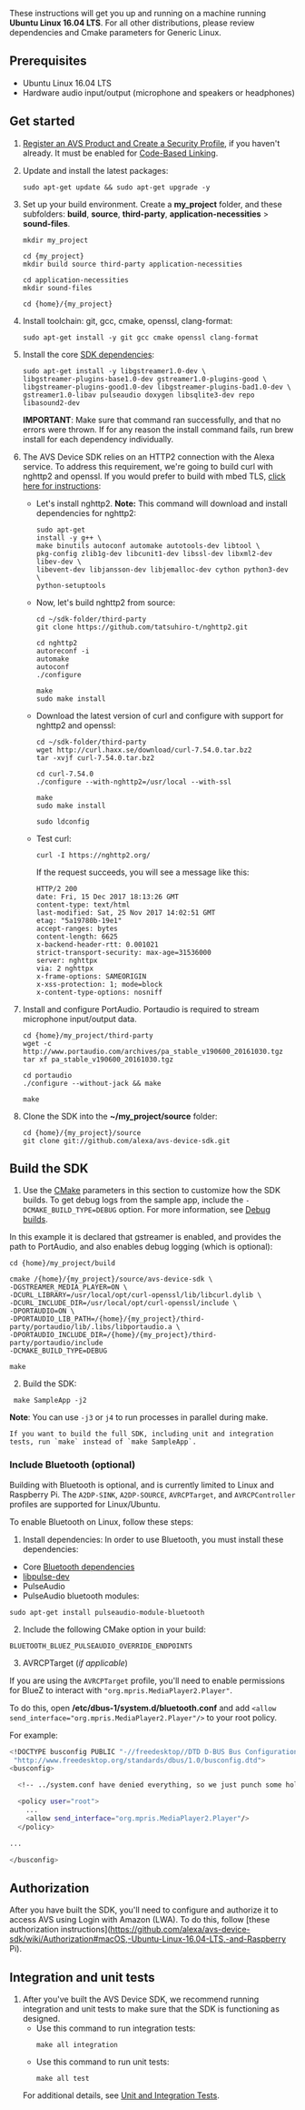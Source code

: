 These instructions will get you up and running on a machine running **Ubuntu Linux 16.04 LTS**. For all other distributions, please review dependencies and Cmake parameters for Generic Linux.

## Prerequisites  

* Ubuntu Linux 16.04 LTS  
* Hardware audio input/output (microphone and speakers or headphones)

## Get started

1. [Register an AVS Product and Create a Security Profile](https://github.com/alexa/avs-device-sdk/wiki/Create-Security-Profile), if you haven't already. It must be enabled for [Code-Based Linking](https://developer.amazon.com/docs/alexa-voice-service/code-based-linking-other-platforms.html#step1).

2. Update and install the latest packages:
   ```shell
   sudo apt-get update && sudo apt-get upgrade -y
   ```
3. Set up your build environment. Create a **my_project** folder, and these subfolders: **build**, **source**, **third-party**, **application-necessities** > **sound-files**.

    ```shell
    mkdir my_project

    cd {my_project}
    mkdir build source third-party application-necessities

    cd application-necessities
    mkdir sound-files

    cd {home}/{my_project}
    ```

4. Install toolchain: git, gcc, cmake, openssl, clang-format:
   ```shell
   sudo apt-get install -y git gcc cmake openssl clang-format
   ```
5. Install the core [SDK dependencies](https://github.com/alexa/avs-device-sdk/wiki/Dependencies):

    ```shell
    sudo apt-get install -y libgstreamer1.0-dev \
    libgstreamer-plugins-base1.0-dev gstreamer1.0-plugins-good \
    libgstreamer-plugins-good1.0-dev libgstreamer-plugins-bad1.0-dev \
    gstreamer1.0-libav pulseaudio doxygen libsqlite3-dev repo libasound2-dev
    ```

     **IMPORTANT**: Make sure that command ran successfully, and that no errors were thrown. If for any reason the install command fails, run brew install for each dependency individually.  

6. The AVS Device SDK relies on an HTTP2 connection with the Alexa service. To address this requirement, we're going to build curl with nghttp2 and openssl. If you would prefer to build with mbed TLS, [click here for instructions](https://github.com/alexa/avs-device-sdk/wiki/Build-libcurl-with-mbed-TLS-and-nghttp2):
   * Let's install nghttp2. **Note:** This command will download and install dependencies for nghttp2:  
     ```shell
     sudo apt-get
     install -y g++ \
     make binutils autoconf automake autotools-dev libtool \
     pkg-config zlib1g-dev libcunit1-dev libssl-dev libxml2-dev libev-dev \
     libevent-dev libjansson-dev libjemalloc-dev cython python3-dev \
     python-setuptools  
     ```
   * Now, let's build nghttp2 from source:
     ```shell
     cd ~/sdk-folder/third-party
     git clone https://github.com/tatsuhiro-t/nghttp2.git

     cd nghttp2
     autoreconf -i
     automake
     autoconf
     ./configure

     make
     sudo make install
     ```
   * Download the latest version of curl and configure with support for nghttp2 and openssl:
     ```shell
     cd ~/sdk-folder/third-party
     wget http://curl.haxx.se/download/curl-7.54.0.tar.bz2
     tar -xvjf curl-7.54.0.tar.bz2

     cd curl-7.54.0
     ./configure --with-nghttp2=/usr/local --with-ssl

     make
     sudo make install

     sudo ldconfig     
     ```

   * Test curl:
     ```shell
     curl -I https://nghttp2.org/
     ```
     If the request succeeds, you will see a message like this:  
     ```shell
     HTTP/2 200
     date: Fri, 15 Dec 2017 18:13:26 GMT
     content-type: text/html
     last-modified: Sat, 25 Nov 2017 14:02:51 GMT
     etag: "5a19780b-19e1"
     accept-ranges: bytes
     content-length: 6625
     x-backend-header-rtt: 0.001021
     strict-transport-security: max-age=31536000
     server: nghttpx
     via: 2 nghttpx
     x-frame-options: SAMEORIGIN
     x-xss-protection: 1; mode=block
     x-content-type-options: nosniff
     ```
7. Install and configure PortAudio. Portaudio is required to stream microphone input/output data.

     ```shell
     cd {home}/my_project/third-party
     wget -c http://www.portaudio.com/archives/pa_stable_v190600_20161030.tgz
     tar xf pa_stable_v190600_20161030.tgz

     cd portaudio
     ./configure --without-jack && make

     make
     ```  
8. Clone the SDK into the **~/my_project/source** folder:  

    ```shell
    cd {home}/{my_project}/source
    git clone git://github.com/alexa/avs-device-sdk.git
    ```

## Build the SDK

1. Use the [CMake](https://cmake.org/) parameters in this section to customize how the SDK builds. To get debug logs from the sample app, include the `-DCMAKE_BUILD_TYPE=DEBUG` option. For more information, see [Debug builds](https://github.com/alexa/avs-device-sdk/wiki/cmake-options#debug-builds).

In this example it is declared that gstreamer is enabled, and provides the path to PortAudio, and also enables debug logging (which is optional):

```shell
cd {home}/my_project/build

cmake /{home}/{my_project}/source/avs-device-sdk \
-DGSTREAMER_MEDIA_PLAYER=ON \
-DCURL_LIBRARY=/usr/local/opt/curl-openssl/lib/libcurl.dylib \
-DCURL_INCLUDE_DIR=/usr/local/opt/curl-openssl/include \
-DPORTAUDIO=ON \
-DPORTAUDIO_LIB_PATH=/{home}/{my_project}/third-party/portaudio/lib/.libs/libportaudio.a \
-DPORTAUDIO_INCLUDE_DIR=/{home}/{my_project}/third-party/portaudio/include
-DCMAKE_BUILD_TYPE=DEBUG

make
```

2. Build the SDK:

```shell
 make SampleApp -j2
 ```

 **Note**: You can use `-j3` or `j4` to run processes in parallel during make.

    If you want to build the full SDK, including unit and integration tests, run `make` instead of `make SampleApp`.

### Include Bluetooth (optional)

Building with Bluetooth is optional, and is currently limited to Linux and Raspberry Pi. The `A2DP-SINK`, `A2DP-SOURCE`, `AVRCPTarget`, and `AVRCPController` profiles are supported for Linux/Ubuntu.

To enable Bluetooth on Linux, follow these steps:

1. Install dependencies: In order to use Bluetooth, you must install these dependencies:

* Core [Bluetooth dependencies](https://github.com/alexa/avs-device-sdk/wiki/Dependencies#bluetooth-dependencies)
* [libpulse-dev](https://packages.debian.org/sid/libpulse-dev)
* PulseAudio
* PulseAudio bluetooth modules:
```
sudo apt-get install pulseaudio-module-bluetooth
```

2. Include the following CMake option in your build:

`BLUETOOTH_BLUEZ_PULSEAUDIO_OVERRIDE_ENDPOINTS`

3. AVRCPTarget (*if applicable*)

If you are using the `AVRCPTarget` profile, you'll need to enable permissions for BlueZ to interact with `"org.mpris.MediaPlayer2.Player"`.

To do this, open **/etc/dbus-1/system.d/bluetooth.conf**  and add `<allow send_interface="org.mpris.MediaPlayer2.Player"/>` to your root policy.

For example:

```sh
<!DOCTYPE busconfig PUBLIC "-//freedesktop//DTD D-BUS Bus Configuration 1.0//EN"
 "http://www.freedesktop.org/standards/dbus/1.0/busconfig.dtd">
<busconfig>

  <!-- ../system.conf have denied everything, so we just punch some holes -->

  <policy user="root">
	...
   	<allow send_interface="org.mpris.MediaPlayer2.Player"/>
  </policy>

...

</busconfig>
```

## Authorization

After you have built the SDK, you'll need to configure and authorize it to access AVS using Login with Amazon (LWA). To do this, follow [these authorization instructions](https://github.com/alexa/avs-device-sdk/wiki/Authorization#macOS,-Ubuntu-Linux-16.04-LTS,-and-Raspberry Pi).

## Integration and unit tests

1. After you've built the AVS Device SDK, we recommend running integration and unit tests to make sure that the SDK is functioning as designed.
    * Use this command to run integration tests:
       ```shell
      make all integration
       ```
    * Use this command to run unit tests:  
       ```shell
       make all test
       ```
    For additional details, see [Unit and Integration Tests](https://github.com/alexa/avs-device-sdk/wiki/Unit-and-Integration-Tests).